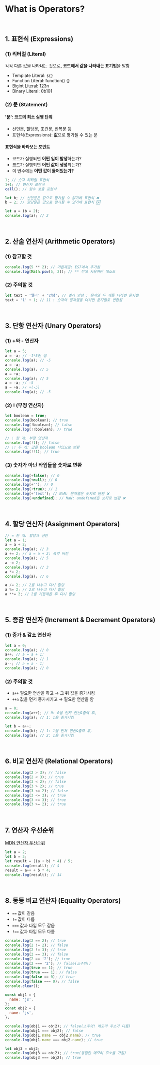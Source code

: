 # What is Operators?

<br/>

## 1. 표현식 (Expressions)

### (1) 리터럴 (Literal)

각각 다른 값을 나타내는 것으로, **코드에서 값을 나타내는 표기법**을 말함

- Template Literal: `${}`
- Function Literal: function() {}
- Bigint Literal: 123n
- Binary Literal: 0b101

### (2) 문 (Statement)

#### '문': 코드의 최소 실행 단위

- 선언문, 할당문, 조건문, 반복문 등
- 표현식(Expressions): **값**으로 평가될 수 있는 문

#### 표현식을 바라보는 포인트

- 코드가 실행되면 **어떤 일이 발생**하는가?
- 코드가 실행되면 **어떤 값이 생성**되는가?
- 이 변수에는 **어떤 값이 들어있는가?**

```javascript
1; // 숫자 리터럴 표현식
1+1; // 연산자 표현식
call(); // 함수 호출 표현식

let b; // 선언문은 값으로 평가될 수 없기에 표현식 ❌
b = 2; // 할당문은 값으로 평가될 수 있기에 표현식 🆗

let a = (b = 2);
console.log(a); // 2
```

<br/>

## 2. 산술 연산자 (Arithmetic Operators)

### (1) 참고할 것

```javascript
console.log(5 ** 2); // 거듭제곱: ES7에서 추가됨
console.log(Math.pow(5, 2)); // ** 전에 사용하던 메소드
```

### (2) 주의할 것

```javascript
let text = '엘라' + '안녕'; // 엘라 안녕 : 문자열 두 개를 더하면 문자열
text = '1' + 1; // 11 : 숫자와 문자열을 더하면 문자열로 변환됨
```

<br/>

## 3. 단항 연산자 (Unary Operators)

### (1) +와 - 연산자

```javascript
let a = 5;
a = -a; // -1*5인 셈
console.log(a); // -5
a = -a;
console.log(a); // 5
a = +a;
console.log(a); // 5
a = -a; // -5
a = +a; // +(-5)
console.log(a); // -5
```

### (2) ! (부정 연산자)

```javascript
let boolean = true;
console.log(boolean); // true
console.log(!boolean); // false
console.log(!!boolean); // true

// ! 한 개: 부정 연산자
console.log(!1); // false
// !! 두 개: 값을 boolean 타입으로 변환
console.log(!!1); // true
```

### (3) 숫자가 아닌 타입들을 숫자로 변환

```javascript
console.log(+false); // 0
console.log(+null); // 0
console.log(+''); // 0
console.log(+true); // 1
console.log(+'text'); // NaN: 문자열은 숫자로 변환 ❌
console.log(+undefined); // NaN: undefined은 숫자로 변환 ❌
```

<br/>

## 4. 할당 연산자 (Assignment Operators)

```javascript
// = 한 개: 할당과 선언
let a = 1;
a = a + 2;
console.log(a); // 3
a += 2; // a = a + 2; 축약 버전
console.log(a); // 5
a -= 2;
console.log(a); // 3
a *= 2;
console.log(a); // 6

a /= 2; // 2를 나누고 다시 할당
a %= 2; // 2로 나누고 다시 할당
a **= 2; // 2를 거듭제곱 후 다시 할당
```

<br/>

## 5. 증감 연산자 (Increment & Decrement Operators)

### (1) 증가 & 감소 연산자

```javascript
let a = 0;
console.log(a); // 0
a++; // a = a + 1;
console.log(a); // 1
a--; // a = a - 1;
console.log(a); // 0
```

### (2) 주의할 것

- `a++` 필요한 연산을 하고 → 그 뒤 값을 증가시킴
- `++a` 값을 먼저 증가시키고 → 필요한 연산을 함

```javascript
a = 0;
console.log(a++); // 0: 0을 먼저 연산&출력 후, 
console.log(a); // 1: 1을 증가시킴

let b = a++;
console.log(b); // 1: 1을 먼저 연산&출력 후,
console.log(a); // 2: 1을 증가시킴
```

<br/>

## 6. 비교 연산자 (Relational Operators)

```javascript
console.log(2 > 3); // false
console.log(2 < 3); // true
console.log(3 < 2); // false
console.log(3 > 2); // true
console.log(3 <= 2); // false
console.log(3 <= 3); // true
console.log(3 >= 3); // true
console.log(3 >= 2); // true
```

<br/>

## 7. 연산자 우선순위

[MDN 연산자 우선순위](https://developer.mozilla.org/en-US/docs/Web/JavaScript/Reference/Operators/Operator_Precedence)

```javascript
let a = 2;
let b = 3;
let result = ((a + b) * 4) / 5;
console.log(result); // 4
result = a++ + b * 4;
console.log(result); // 14
```

<br/>

## 8. 동등 비교 연산자 (Equality Operators)

- `==` 값이 같음
- `!=` 값이 다름
- `===` 값과 타입 모두 같음
- `!==` 값과 타입 모두 다름

```javascript
console.log(2 == 2); // true
console.log(2 != 2); // false
console.log(2 != 3); // true
console.log(2 == 3); // false
console.log(2 == '2'); // true
console.log(2 === '2'); // false(⚠️주의!)
console.log(true == 1); // true
console.log(true === 1); // false
console.log(false == 0); // true
console.log(false === 0); // false
console.clear();
```

```javascript
const obj1 = {
  name: 'js',
};
const obj2 = {
  name: 'js',
};

console.log(obj1 == obj2); // false(⚠️주의! 메모리 주소가 다름)
console.log(obj1 === obj2); // false
console.log(obj1.name == obj2.name); // true
console.log(obj1.name === obj2.name); // true

let obj3 = obj2;
console.log(obj3 == obj2); // true(동일한 메모리 주소를 가짐)
console.log(obj3 === obj2); // true
```
